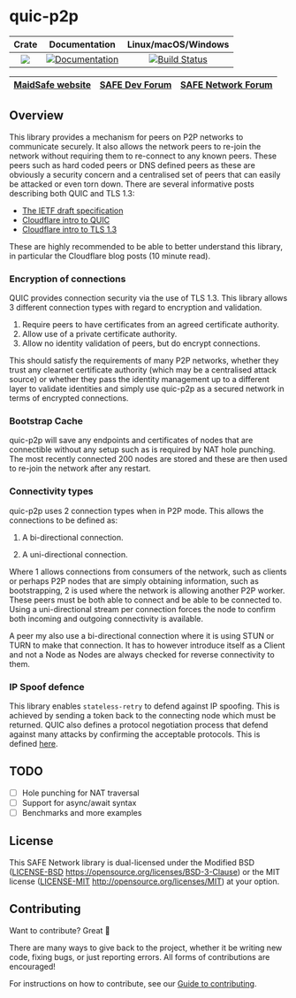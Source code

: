 # quic-p2p

|Crate|Documentation|Linux/macOS/Windows|
|:---:|:-----------:|:-----------------:|
|[![](http://meritbadge.herokuapp.com/quic-p2p)](https://crates.io/crates/quic-p2p)|[![Documentation](https://docs.rs/quic-p2p/badge.svg)](https://docs.rs/quic-p2p)|[![Build Status](https://travis-ci.com/maidsafe/quic-p2p.svg?branch=master)](https://travis-ci.com/maidsafe/quic-p2p)|

| [MaidSafe website](https://maidsafe.net) | [SAFE Dev Forum](https://forum.safedev.org) | [SAFE Network Forum](https://safenetforum.org) |
|:-------------------------------------:|:---------------------------------------:|:------------------------------------------:|

## Overview

This library provides a mechanism for peers on P2P networks to communicate
securely. It also allows the network peers to re-join the network without
requiring them to re-connect to any known peers. These peers such as hard coded
peers or DNS defined peers as these are obviously a security concern and
a centralised set of peers that can easily be attacked or even torn down. There
are several informative posts describing both QUIC and TLS 1.3:

- [The IETF draft specification](https://tools.ietf.org/html/draft-ietf-quic-transport-20#section-6)
- [Cloudflare intro to QUIC](https://blog.cloudflare.com/the-road-to-quic/)
- [Cloudflare intro to TLS 1.3](https://www.cloudflare.com/learning-resources/tls-1-3/)

These are highly recommended to be able to better understand this library, in
particular the Cloudflare blog posts (10 minute read).

### Encryption of connections

QUIC provides connection security via the use of TLS 1.3. This library allows 3 different connection types with regard to encryption and validation.

1. Require peers to have certificates from an agreed certificate authority.
1. Allow use of a private certificate authority.
1. Allow no identity validation of peers, but do encrypt connections.

This should satisfy the requirements of many P2P networks, whether they trust any clearnet certificate authority (which may be a centralised attack source) or whether they pass the identity management up to a different layer to validate identities and simply use quic-p2p as a secured network in terms of encrypted connections.

### Bootstrap Cache

quic-p2p will save any endpoints and certificates of nodes that are connectible without any setup such as is required by NAT hole punching. The most recently connected 200 nodes are stored and these are then used to re-join the network after any restart.

### Connectivity types

quic-p2p uses 2 connection types when in P2P mode. This allows the connections to be defined as:

1. A bi-directional connection.

1. A uni-directional connection.

Where 1 allows connections from consumers of the network, such as clients or
perhaps P2P nodes that are simply obtaining information, such as bootstrapping,
2 is used where the network is allowing another P2P worker. These peers must be
both able to connect and be able to be connected to. Using a uni-directional
stream per connection forces the node to confirm both incoming and outgoing
connectivity is available.

A peer my also use a bi-directional connection where it is using STUN or TURN
to make that connection. It has to however introduce itself as a Client and
not a Node as Nodes are always checked for reverse connectivity to them.

### IP Spoof defence

This library enables `stateless-retry` to defend against IP spoofing. This is
achieved by sending a token back to the connecting node which must be returned.
QUIC also defines a protocol negotiation process that defend against many
attacks by confirming the acceptable protocols. This is defined
[here](https://tools.ietf.org/html/draft-ietf-quic-transport-03#section-7.1).

## TODO

- [ ] Hole punching for NAT traversal
- [ ] Support for async/await syntax
- [ ] Benchmarks and more examples

## License

This SAFE Network library is dual-licensed under the Modified BSD ([LICENSE-BSD](LICENSE-BSD) https://opensource.org/licenses/BSD-3-Clause) or the MIT license ([LICENSE-MIT](LICENSE-MIT) http://opensource.org/licenses/MIT) at your option.

## Contributing

Want to contribute? Great :tada:

There are many ways to give back to the project, whether it be writing new code, fixing bugs, or just reporting errors. All forms of contributions are encouraged!

For instructions on how to contribute, see our [Guide to contributing](https://github.com/maidsafe/QA/blob/master/CONTRIBUTING.md).
